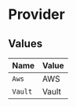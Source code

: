 # Provider


## Values

| Name    | Value   |
| ------- | ------- |
| `Aws`   | AWS     |
| `Vault` | Vault   |